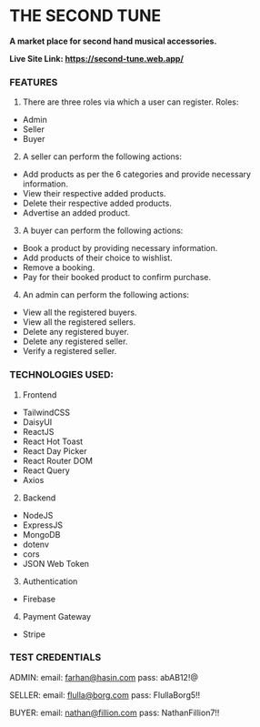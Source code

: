 # THE SECOND TUNE

**A market place for second hand musical accessories.**

**Live Site Link: https://second-tune.web.app/**

### FEATURES
1. There are three roles via which a user can register.
Roles:
- Admin
- Seller
- Buyer

2. A seller can perform the following actions: 
- Add products as per the 6 categories and provide necessary information.
- View their respective added products.
- Delete their respective added products.
- Advertise an added product.

3. A buyer can perform the following actions:
- Book a product by providing necessary information.
- Add products of their choice to wishlist.
- Remove a booking.
- Pay for their booked product to confirm purchase.

4. An admin can perform the following actions:
- View all the registered buyers.
- View all the registered sellers.
- Delete any registered buyer.
- Delete any registered seller.
- Verify a registered seller.

### TECHNOLOGIES USED:
1. Frontend
- TailwindCSS
- DaisyUI
- ReactJS
- React Hot Toast
- React Day Picker
- React Router DOM
- React Query
- Axios

2. Backend
- NodeJS
- ExpressJS
- MongoDB
- dotenv
- cors
- JSON Web Token

3. Authentication
- Firebase

4. Payment Gateway
- Stripe

### TEST CREDENTIALS

ADMIN: 
email: farhan@hasin.com
pass: abAB12!@

SELLER:
email: flulla@borg.com
pass: FlullaBorg5!!

BUYER:
email: nathan@fillion.com
pass: NathanFillion7!!
